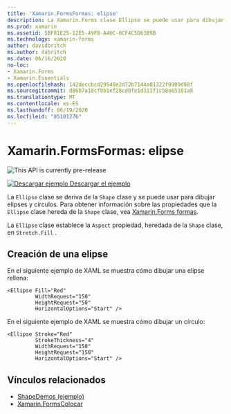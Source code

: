 ```yaml
---
title: 'Xamarin.FormsFormas: elipse'
description: La Xamarin.Forms clase Ellipse se puede usar para dibujar elipses y círculos.
ms.prod: xamarin
ms.assetid: 5BF81E25-12E5-49F0-A40C-0CF4C5D63B9B
ms.technology: xamarin-forms
author: davidbritch
ms.author: dabritch
ms.date: 06/16/2020
no-loc:
- Xamarin.Forms
- Xamarin.Essentials
ms.openlocfilehash: 142deccbcd29548e2d72b7144a01322f9909d98f
ms.sourcegitcommit: d86b7a18cf8b1ef28cd0fe1d311f1c58a65101a8
ms.translationtype: MT
ms.contentlocale: es-ES
ms.lasthandoff: 06/19/2020
ms.locfileid: "85101276"
---
```

# <a name="xamarinforms-shapes-ellipse"></a>Xamarin.FormsFormas: elipse

![](~/media/shared/preview.png "This API is currently pre-release")

[![Descargar ejemplo](~/media/shared/download.png) Descargar el ejemplo](https://github.com/xamarin/xamarin-forms-samples/tree/master/UserInterface/ShapesDemos/)

La `Ellipse` clase se deriva de la `Shape` clase y se puede usar para dibujar elipses y círculos. Para obtener información sobre las propiedades que la `Ellipse` clase hereda de la `Shape` clase, vea [ Xamarin.Forms formas](index.md).

La `Ellipse` clase establece la `Aspect` propiedad, heredada de la `Shape` clase, en `Stretch.Fill` .

## <a name="create-an-ellipse"></a>Creación de una elipse

En el siguiente ejemplo de XAML se muestra cómo dibujar una elipse rellena:

```xaml
<Ellipse Fill="Red"
         WidthRequest="150"
         HeightRequest="50"
         HorizontalOptions="Start" />
```

En el siguiente ejemplo de XAML se muestra cómo dibujar un círculo:

```xaml
<Ellipse Stroke="Red"
         StrokeThickness="4"
         WidthRequest="150"
         HeightRequest="150"
         HorizontalOptions="Start" />
```

## <a name="related-links"></a>Vínculos relacionados

- [ShapeDemos (ejemplo)](https://github.com/xamarin/xamarin-forms-samples/tree/master/UserInterface/ShapesDemos/)
- [Xamarin.FormsColocar](index.md)
